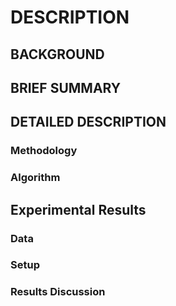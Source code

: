 # DESCRIPTION

## BACKGROUND

## BRIEF SUMMARY

## DETAILED DESCRIPTION

### Methodology

### Algorithm

## Experimental Results

### Data

### Setup

### Results Discussion

